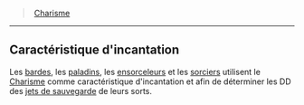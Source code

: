 ﻿> [Charisme](hd_abilities_charisma.md)

---

## Caractéristique d'incantation

Les [bardes](hd_bard.md), les [paladins](hd_paladin.md), les [ensorceleurs](hd_sorcerer.md) et les [sorciers](hd_warlock.md) utilisent le [Charisme](hd_abilities_charisma.md) comme caractéristique d'incantation et afin de déterminer les DD des [jets de sauvegarde](hd_abilities_jets_de_sauvegarde.md) de leurs sorts.

